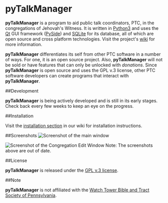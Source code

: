 # pyTalkManager

**pyTalkManager** is a program to aid public talk coordinators, PTC,
in the congregations of Jehovah's Witness. It is written in
[Python3](https://www.python.org/) and uses the
[Qt](http://qt-project.org/) GUI framework
([PySide](http://qt-project.org/wiki/PySide)) and
[SQLite](https://www.sqlite.org/) for its database, all of which are
open source and cross platform technologies. Visit the project's
[wiki](https://github.com/TheoDevelopers/pyTalkManager/wiki) for more
information.

**pyTalkManager** differentiates its self from other PTC software in a
number of ways. For one, it is an open source project. Also,
**pyTalkManager** will not be sold or have features that can only be
unlocked with *donations*. Since **pyTalkManager** is open source and
uses the GPL v.3 license, other PTC software developers can create
programs that interact with **pyTalkManager**. 


##Development

**pyTalkManager** is being actively developed and is still in its early
stages. Check back every few weeks to keep an eye on the progress.


##Installation

Visit the
[installation section](https://github.com/TheoDevelopers/pyTalkManager/wiki/installation)
in our wiki for installation instructions.


##Screenshots
![Screenshot of the main window](https://raw.githubusercontent.com/wiki/TheoDevelopers/pyTalkManager/images/sreenshots/MainWindow_2014-11-26.png)

![Screenshot of the Congregation Edit Window](https://raw.githubusercontent.com/wiki/TheoDevelopers/pyTalkManager/images/sreenshots/EditCongregation_2014-11-27.png)
Note: The screenshots above are out of date.

##License

**pyTalkManager** is released under the
[GPL v.3 license](https://www.gnu.org/copyleft/gpl.html).


##Note

**pyTalkManager** is not affiliated with the
[Watch Tower Bible and Tract Society of Pennsylvania](http://www.JW.org).
